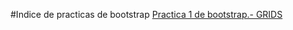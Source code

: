 #Indice de practicas de bootstrap
<a href="https://myriambp.github.io/practica1bootstrap.html">Practica 1 de bootstrap.- GRIDS</a><br>
